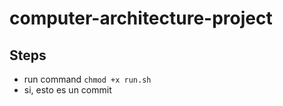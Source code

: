 # computer-architecture-project

## Steps

* run command `chmod +x run.sh` 
*  si, esto es un commit
